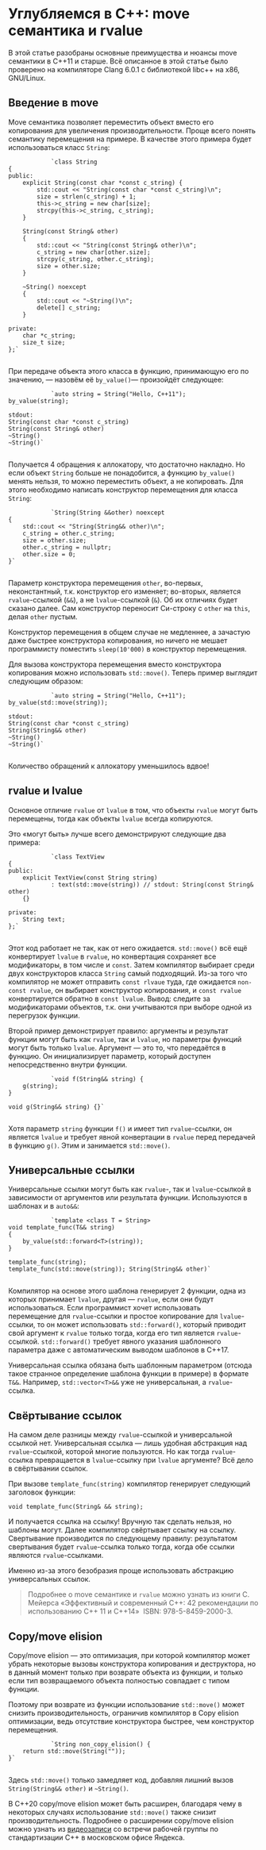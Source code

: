 # Углубляемся в C++: move семантика и rvalue
В этой статье разобраны основные преимущества и нюансы move семантики в C++11 и старше. Всё описанное в этой статье было проверено на компиляторе Clang 6.0.1 с библиотекой libc++ на x86, GNU/Linux.

Введение в move
---------------

Move семантика позволяет переместить объект вместо его копирования для увеличения производительности. Проще всего понять семантику перемещения на примере. В качестве этого примера будет использоваться класс `String`:

```
			`class String
{
public:
    explicit String(const char *const c_string) {
        std::cout << "String(const char *const c_string)\n";
        size = strlen(c_string) + 1;
        this->c_string = new char[size];
        strcpy(this->c_string, c_string);
    }

    String(const String& other)
    {
        std::cout << "String(const String& other)\n";
        c_string = new char[other.size];
        strcpy(c_string, other.c_string);
        size = other.size;
    }

    ~String() noexcept
    {
        std::cout << "~String()\n";
        delete[] c_string; 
    }

private:
    char *c_string;
    size_t size;
};`
		
```

При передаче объекта этого класса в функцию, принимающую его по значению, — назовём её `by_value()`— произойдёт следующее:

```
			`auto string = String("Hello, C++11"); 
by_value(string); 

stdout:
String(const char *const c_string) 
String(const String& other) 
~String() 
~String()` 
		
```

Получается 4 обращения к аллокатору, что достаточно накладно. Но если объект `String` больше не понадобится, а функцию `by_value()` менять нельзя, то можно переместить объект, а не копировать. Для этого необходимо написать конструктор перемещения для класса `String`:

```
			`String(String &&other) noexcept
{
    std::cout << "String(String&& other)\n";
    c_string = other.c_string;
    size = other.size;
    other.c_string = nullptr;
    other.size = 0;
}`
		
```

Параметр конструктора перемещения `other`, во-первых, неконстантный, т.к. конструктор его изменяет; во-вторых, является `rvalue`\-ссылкой (`&&`), а не `lvalue`\-ссылкой (`&`). Об их отличиях будет сказано далее. Сам конструктор переносит Си-строку с `other` на `this`, делая `other` пустым.

Конструктор перемещения в общем случае не медленнее, а зачастую даже быстрее конструктора копирования, но ничего не мешает программисту поместить `sleep(10'000)` в конструктор перемещения.

Для вызова конструктора перемещения вместо конструктора копирования можно использовать `std::move()`. Теперь пример выглядит следующим образом:

```
			`auto string = String("Hello, C++11");
by_value(std::move(string)); 

stdout:
String(const char *const c_string) 
String(String&& other) 
~String() 
~String()` 
		
```

Количество обращений к аллокатору уменьшилось вдвое!

rvalue и lvalue
---------------

Основное отличие `rvalue` от `lvalue` в том, что объекты `rvalue` могут быть перемещены, тогда как объекты `lvalue` всегда копируются.

Это «могут быть» лучше всего демонстрируют следующие два примера:

```
			`class TextView
{
public:
    explicit TextView(const String string)
            : text(std::move(string)) // stdout: String(const String& other)
    {}

private:
    String text;
};`
		
```

Этот код работает не так, как от него ожидается. `std::move()` всё ещё конвертирует `lvalue` в `rvalue`, но конвертация сохраняет все модификаторы, в том числе и `const`. Затем компилятор выбирает среди двух конструкторов класса `String` самый подходящий. Из-за того что компилятор не может отправить `const rlvaue` туда, где ожидается `non-const rvalue`, он выбирает конструктор копирования, и `const rvalue` конвертируется обратно в `const lvalue`. Вывод: следите за модификаторами объектов, т.к. они учитываются при выборе одной из перегрузок функции.

Второй пример демонстрирует правило: аргументы и результат функции могут быть как `rvalue`, так и `lvalue`, но параметры функций могут быть только `lvalue`. Аргумент — это то, что передаётся в функцию. Он инициализирует параметр, который доступен непосредственно внутри функции.

```
			`void f(String&& string) {
    g(string); 
}

void g(String&& string) {}`
		
```

Хотя параметр `string` функции `f()` и имеет тип `rvalue`\-ссылки, он является `lvalue` и требует явной конвертации в `rvalue` перед передачей в функцию `g()`. Этим и занимается `std::move()`.

Универсальные ссылки
--------------------

Универсальные ссылки могут быть как `rvalue`\-, так и `lvalue`\-ссылкой в зависимости от аргументов или результата функции. Используются в шаблонах и в `auto&&`:

```
			`template <class T = String> 
void template_func(T&& string)
{
    by_value(std::forward<T>(string));
}

template_func(string); 
template_func(std::move(string)); String(String&& other)`
		
```

Компилятор на основе этого шаблона генерирует 2 функции, одна из которых принимает `lvalue`, другая — `rvalue`, если они будут использоваться. Если программист хочет использовать перемещение для `rvalue`\-ссылки и простое копирование для `lvalue`\-ссылки, то он может использовать `std::forward()`, который приводит свой аргумент к `rvalue` только тогда, когда его тип является `rvalue`\-ссылкой. `std::forward()` требует явного указания шаблонного параметра даже с автоматическим выводом шаблонов в С++17.

Универсальная ссылка обязана быть шаблонным параметром (отсюда такое странное определение шаблона функции в примере) в формате `T&&`. Например, `std::vector<T>&&` уже не универсальная, а `rvalue`\-ссылка.

Свёртывание ссылок
------------------

На самом деле разницы между `rvalue`\-ссылкой и универсальной ссылкой нет. Универсальная ссылка — лишь удобная абстракция над `rvalue`\-ссылкой, которой многие пользуются. Но как тогда `rvalue`\-ссылка превращается в `lvalue`\-ссылку при `lvalue` аргументе? Всё дело в свёртывании ссылок.

При вызове `template_func(string)` компилятор генерирует следующий заголовок функции:

`void template_func(String& && string);`

И получается ссылка на ссылку! Вручную так сделать нельзя, но шаблоны могут. Далее компилятор свёртывает ссылку на ссылку. Свертывание производится по следующему правилу: результатом свертывания будет `rvalue`\-ссылка только тогда, когда обе ссылки являются `rvalue`\-ссылками.

Именно из-за этого безобразия проще использовать абстракцию универсальных ссылок.

> Подробнее о move семантике и `rvalue` можно узнать из книги С. Мейерса «Эффективный и современный С++: 42 рекомендации по использованию С++ 11 и С++14»  ISBN: 978-5-8459-2000-3.

Copy/move elision
-----------------

Copy/move elision — это оптимизация, при которой компилятор может убрать некоторые вызовы конструктора копирования и деструктора, но в данный момент только при возврате объекта из функции, и только если тип возвращаемого объекта полностью совпадает с типом функции.

Поэтому при возврате из функции использование `std::move()` может снизить производительность, ограничив компилятор в Copy elision оптимизации, ведь отсутствие конструктора быстрее, чем конструктор перемещения.

```
			`String non_copy_elision() {
    return std::move(String("")); 
}`
		
```

Здесь `std::move()` только замедляет код, добавляя лишний вызов `String(String&& other)` и `~String()`.

В C++20 copy/move elision может быть расширен, благодаря чему в некоторых случаях использование `std::move()` также снизит производительность. Подробнее о расширении copy/move elision можно узнать из [видеозаписи](https://vk.com/wall-17796776_6317) со встречи рабочей группы по стандартизации С++ в московском офисе Яндекса.